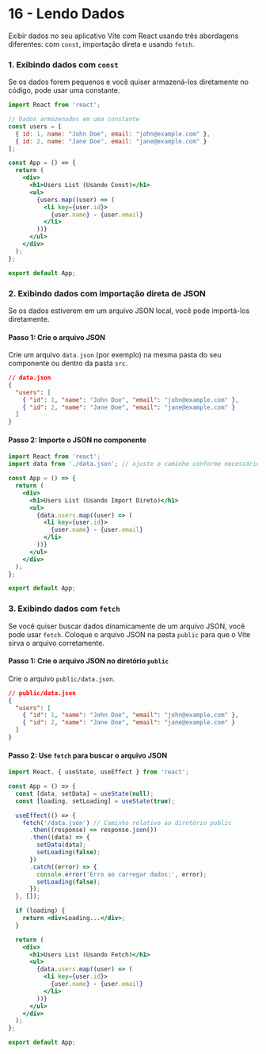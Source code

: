 # 16 - Lendo Dados 

Exibir dados no seu aplicativo Vite com React usando três abordagens diferentes: com `const`, importação direta e usando `fetch`.

### 1. Exibindo dados com `const`

Se os dados forem pequenos e você quiser armazená-los diretamente no código, pode usar uma constante.

```jsx
import React from 'react';

// Dados armazenados em uma constante
const users = [
  { id: 1, name: "John Doe", email: "john@example.com" },
  { id: 2, name: "Jane Doe", email: "jane@example.com" }
];

const App = () => {
  return (
    <div>
      <h1>Users List (Usando Const)</h1>
      <ul>
        {users.map((user) => (
          <li key={user.id}>
            {user.name} - {user.email}
          </li>
        ))}
      </ul>
    </div>
  );
};

export default App;
```

### 2. Exibindo dados com importação direta de JSON

Se os dados estiverem em um arquivo JSON local, você pode importá-los diretamente.

#### Passo 1: Crie o arquivo JSON

Crie um arquivo `data.json` (por exemplo) na mesma pasta do seu componente ou dentro da pasta `src`.

```json
// data.json
{
  "users": [
    { "id": 1, "name": "John Doe", "email": "john@example.com" },
    { "id": 2, "name": "Jane Doe", "email": "jane@example.com" }
  ]
}
```

#### Passo 2: Importe o JSON no componente

```jsx
import React from 'react';
import data from './data.json'; // ajuste o caminho conforme necessário

const App = () => {
  return (
    <div>
      <h1>Users List (Usando Import Direto)</h1>
      <ul>
        {data.users.map((user) => (
          <li key={user.id}>
            {user.name} - {user.email}
          </li>
        ))}
      </ul>
    </div>
  );
};

export default App;
```

### 3. Exibindo dados com `fetch`

Se você quiser buscar dados dinamicamente de um arquivo JSON, você pode usar `fetch`. Coloque o arquivo JSON na pasta `public` para que o Vite sirva o arquivo corretamente.

#### Passo 1: Crie o arquivo JSON no diretório `public`

Crie o arquivo `public/data.json`.

```json
// public/data.json
{
  "users": [
    { "id": 1, "name": "John Doe", "email": "john@example.com" },
    { "id": 2, "name": "Jane Doe", "email": "jane@example.com" }
  ]
}
```

#### Passo 2: Use `fetch` para buscar o arquivo JSON

```jsx
import React, { useState, useEffect } from 'react';

const App = () => {
  const [data, setData] = useState(null);
  const [loading, setLoading] = useState(true);

  useEffect(() => {
    fetch('/data.json') // Caminho relativo ao diretório public
      .then((response) => response.json())
      .then((data) => {
        setData(data);
        setLoading(false);
      })
      .catch((error) => {
        console.error('Erro ao carregar dados:', error);
        setLoading(false);
      });
  }, []);

  if (loading) {
    return <div>Loading...</div>;
  }

  return (
    <div>
      <h1>Users List (Usando Fetch)</h1>
      <ul>
        {data.users.map((user) => (
          <li key={user.id}>
            {user.name} - {user.email}
          </li>
        ))}
      </ul>
    </div>
  );
};

export default App;
```
